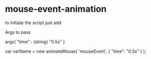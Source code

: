 # mouse-event-animation


to initiate the script just
add 

Args to pass

args{
	"time" : (string) "0.5s"
}

var varName = new animateMouse( 'mouseEvent', { "time": "0.5s" } );
